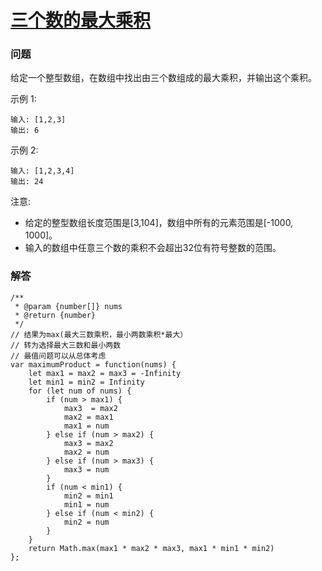 # [三个数的最大乘积](https://leetcode-cn.com/problems/maximum-product-of-three-numbers)

### 问题

给定一个整型数组，在数组中找出由三个数组成的最大乘积，并输出这个乘积。

示例 1:

```
输入: [1,2,3]
输出: 6
```
示例 2:

```
输入: [1,2,3,4]
输出: 24
```
注意:

* 给定的整型数组长度范围是[3,104]，数组中所有的元素范围是[-1000, 1000]。
* 输入的数组中任意三个数的乘积不会超出32位有符号整数的范围。


### 解答

```
/**
 * @param {number[]} nums
 * @return {number}
 */
// 结果为max(最大三数乘积，最小两数乘积*最大）
// 转为选择最大三数和最小两数
// 最值问题可以从总体考虑
var maximumProduct = function(nums) {
    let max1 = max2 = max3 = -Infinity
    let min1 = min2 = Infinity
    for (let num of nums) {
        if (num > max1) {
            max3  = max2
            max2 = max1
            max1 = num
        } else if (num > max2) {
            max3 = max2
            max2 = num
        } else if (num > max3) {
            max3 = num
        }
        if (num < min1) {
            min2 = min1
            min1 = num
        } else if (num < min2) {
            min2 = num
        }
    }
    return Math.max(max1 * max2 * max3, max1 * min1 * min2)
};
```

